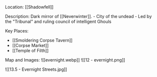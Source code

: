 Location: [[Shadowfell]]

Description: Dark mirror of [[Neverwinter]].
	- City of the undead
	- Led by the "Tribunal" and ruling council of intelligent Ghouls

Key Places:
- [[Smoldering Corpse Tavern]]
- [[Corpse Market]]
- [[Temple of Filth]]

Map and Images:
![[evernight.webp]]
![[12 - evernight.png]]

![[13.5 - Evernight Streets.jpg]]

